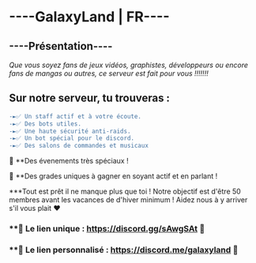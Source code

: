 # ----**__GalaxyLand | FR__**----

## ----__Présentation__----

*Que vous soyez fans de jeux vidéos, graphistes, développeurs ou encore fans de mangas ou autres, ce serveur est fait pour vous !!!!!!!*

## **Sur notre serveur, tu trouveras :**
```diff
-►✅ Un staff actif et à votre écoute.
-►✅ Des bots utiles.
-►✅ Une haute sécurité anti-raids.
-►✅ Un bot spécial pour le discord.
-►✅ Des salons de commandes et musicaux
```
:tada: **Des évenements très spéciaux !

:tada: **Des grades uniques à gagner en soyant actif et en parlant !

***Tout est prêt il ne manque plus que toi !
Notre objectif est d'être 50 membres avant les vacances de d'hiver minimum ! Aidez nous à y arriver s'il vous plait :heart:

### **:link: Le lien unique :  https://discord.gg/sAwgSAt :link:

### **:link: Le lien personnalisé : https://discord.me/galaxyland :link:
